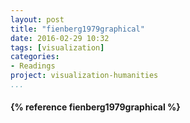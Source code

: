 ```yaml
---
layout: post
title: "fienberg1979graphical"
date: 2016-02-29 10:32
tags: [visualization]
categories: 
- Readings
project: visualization-humanities
...
```




<h4>{% reference fienberg1979graphical %}</h4>
